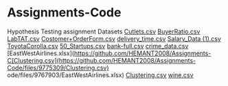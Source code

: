 # Assignments-Code
Hypothesis Testing assignment Datasets
[Cutlets.csv](https://github.com/HEMANT2008/Assignments-Code/files/9730650/Cutlets.csv)
[BuyerRatio.csv](https://github.com/HEMANT2008/Assignments-Code/files/9730661/BuyerRatio.csv)
[LabTAT.csv](https://github.com/HEMANT2008/Assignments-Code/files/9730662/LabTAT.csv)
[Costomer+OrderForm.csv](https://github.com/HEMANT2008/Assignments-Code/files/9730822/Costomer%2BOrderForm.csv)
[delivery_time.csv](https://github.com/HEMANT2008/Assignments-Code/files/9732424/delivery_time.csv)
[Salary_Data (1).csv](https://github.com/HEMANT2008/Assignments-Code/files/9732426/Salary_Data.1.csv)
[ToyotaCorolla.csv](https://github.com/HEMANT2008/Assignments-Code/files/9753601/ToyotaCorolla.csv)
[50_Startups.csv](https://github.com/HEMANT2008/Assignments-Code/files/9753602/50_Startups.csv)
[bank-full.csv](https://github.com/HEMANT2008/Assignments-Code/files/9758693/bank-full.csv)
[crime_data.csv](https://github.com/HEMANT2008/Assignments-Code/files/9767902/crime_data.csv)
[EastWestAirlines.xlsx](https://github.com/HEMANT2008/Assignments-C[Clustering.csv](https://github.com/HEMANT2008/Assignments-Code/files/9775309/Clustering.csv)
ode/files/9767903/EastWestAirlines.xlsx)
[Clustering.csv](https://github.com/HEMANT2008/Assignments-Code/files/9775312/Clustering.csv)
[wine.csv](https://github.com/HEMANT2008/Assignments-Code/files/9777776/wine.csv)
